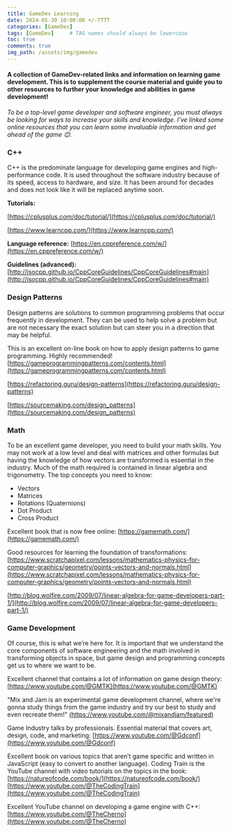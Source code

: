 ```yaml
---
title: GameDev Learning
date: 2024-05-30 10:00:00 +/-TTTT
categories: [GameDev]
tags: [GameDev]     # TAG names should always be lowercase
toc: true
comments: true
img_path: /assets/img/gamedev
---
```

#### A collection of GameDev-related links and information on learning game development. This is to supplement the course material and guide you to other resources to further your knowledge and abilities in game development!

_To be a top-level game developer and software engineer, you must always be looking for ways to increase your skills and knowledge. I’ve linked some online resources that you can learn some invaluable information and get ahead of the game 😊._

### C++
C++ is the predominate language for developing game engines and high-performance code. It is used throughout the software industry because of its speed, access to hardware, and size. It has been around for decades and does not look like it will be replaced anytime soon.

**Tutorials:**

[https://cplusplus.com/doc/tutorial/](https://cplusplus.com/doc/tutorial/)

[https://www.learncpp.com/](https://www.learncpp.com/)

**Language reference:**
[https://en.cppreference.com/w/](https://en.cppreference.com/w/)

**Guidelines (advanced):**
[http://isocpp.github.io/CppCoreGuidelines/CppCoreGuidelines#main](http://isocpp.github.io/CppCoreGuidelines/CppCoreGuidelines#main)

### Design Patterns
Design patterns are solutions to common programming problems that occur frequently in development. They can be used to help solve a problem but are not necessary the exact solution but can steer you in a direction that may be helpful.

This is an excellent on-line book on how to apply design patterns to game programming. Highly recommended!
[https://gameprogrammingpatterns.com/contents.html](https://gameprogrammingpatterns.com/contents.html)

[https://refactoring.guru/design-patterns](https://refactoring.guru/design-patterns)

[https://sourcemaking.com/design_patterns](https://sourcemaking.com/design_patterns)

### Math
To be an excellent game developer, you need to build your math skills. You may not work at a low level and deal with matrices and other formulas but having the knowledge of how vectors are transformed is essential in the industry. Much of the math required is contained in linear algebra and trigonometry.
The top concepts you need to know:
+ Vectors
+ Matrices
+ Rotations (Quaternions)
+ Dot Product
+ Cross Product

Excellent book that is now free online:
[https://gamemath.com/](https://gamemath.com/)

Good resources for learning the foundation of transformations:
[https://www.scratchapixel.com/lessons/mathematics-physics-for-computer-graphics/geometry/points-vectors-and-normals.html](https://www.scratchapixel.com/lessons/mathematics-physics-for-computer-graphics/geometry/points-vectors-and-normals.html)

[http://blog.wolfire.com/2009/07/linear-algebra-for-game-developers-part-1/](http://blog.wolfire.com/2009/07/linear-algebra-for-game-developers-part-1/)

### Game Development
Of course, this is what we’re here for. It is important that we understand the core components of software engineering and the math involved in transforming objects in space, but game design and programming concepts get us to where we want to be.

Excellent channel that contains a lot of information on game design theory:
[https://www.youtube.com/@GMTK](https://www.youtube.com/@GMTK)

"Mix and Jam is an experimental game development channel, where we're gonna study things from the game industry and try our best to study and even recreate them!"
[(https://www.youtube.com/@mixandjam/featured)](https://www.youtube.com/@mixandjam/featured)

Game Industry talks by professionals. Essential material that covers art, design, code, and marketing:
[https://www.youtube.com/@Gdconf](https://www.youtube.com/@Gdconf)

Excellent book on various topics that aren’t game specific and written in JavaScript (easy to convert to another language). Coding Train is the YouTube channel with video tutorials on the topics in the book:
[https://natureofcode.com/book/](https://natureofcode.com/book/)
[https://www.youtube.com/@TheCodingTrain](https://www.youtube.com/@TheCodingTrain)

Excellent YouTube channel on developing a game engine with C++:
[https://www.youtube.com/@TheCherno](https://www.youtube.com/@TheCherno)

